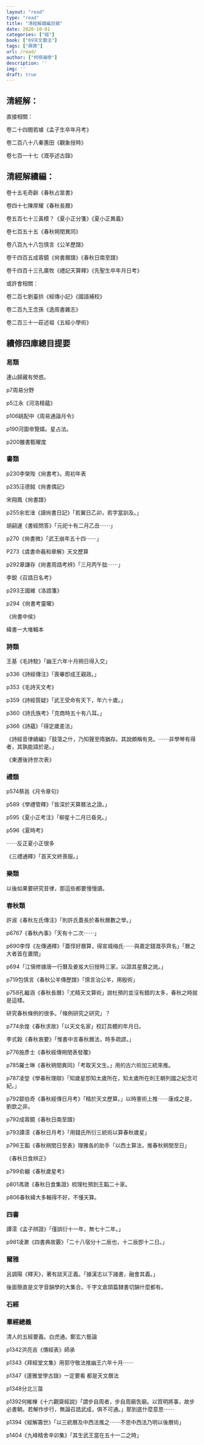 ```yaml
---
layout: "read"
type: "read"
title: "清經解續編目錄"
date: 2020-10-01
categories: ["經"]
book: ["09天文曆法"]
tags: ["厤筭"]
url: /read/
author: ["柯棋瀚學"]
description: ''
img: ''
draft: true
---
```


## 清經解：

直接相關：

卷二十四閻若璩《孟子生卒年月考》

卷二百八十八秦蕙田《觀象授時》

卷七百一十七《溉亭述古錄》

## 清經解續編：

卷十五毛奇齡《春秋占筮書》

卷四十七陳厚耀《春秋長曆》

卷五百七十三黃模？《夏小正分箋》《夏小正異義》

卷七百五十五《春秋朔閏異同》

卷八百九十八包慎言《公羊歷譜》

卷千四百五成蓉鏡《尙書曆譜》《春秋日南至譜》

卷千四百十三孔廣牧《禮記天算釋》《先聖生卒年月日考》

或許會相關：

卷二百七劉臺拱《經傳小記》《國語補校》

卷二百九王念孫《逸周書雜志》

卷二百三十一莊述祖《五經小學術》

## 續修四庫總目提要

### 易類

連山歸藏有熒惑。

p7周易分野

p5江永《河洛精蘊》

p106姚配中《周易通論月令》

p190河圖帝覽嬉。星占法。

p200雒書甄曜度

### 書類

p230李榮陛《尙書考》。周初年表

p235汪德鉞《尙書偶記》

宋翔鳳《尙書譜》

p255余宏淦《讀尙書日記》「若翼日乙卯，若字當訓及。」

胡嗣運《書經問答》「元祀十有二月乙丑⋯⋯」

p270《尙書微》「武王崩年五十四⋯⋯」

P273《虞書命羲和章解》天文歷算

p292章謙存《尙書周誥考辨》「三月丙午朏⋯⋯」

李銳《召誥日名考》

p293王國維《洛誥箋》

p294《尙書考靈曜》

《尙書中侯》

緯書一大堆輯本

### 詩類

王基《毛詩駮》「幽王六年十月朔日得入交」

p336《詩經傳注》「喪畢卽成王親政。」

p353《毛詩天文考》

p359《詩經質疑》「武王受命有天下，年六十歲。」

p360《詩氏族考》「克商時五十有八耳。」

p366《詩蘊》「得定歲差法」

《詩經音律續編》「鼓蕩之什，乃知聲至隋猶存。其說頗稱有見。⋯⋯非學琴有得者，其孰能語於是。」

《東遷後詩世次表》

### 禮類

p574蔡邕《月令章句》

p589《學禮管釋》「皆深於天算曆法之證。」

p595《夏小正考注》「柳星十二月已昏見。」

p596《夏時考》

⋯⋯反正夏小正很多

《三禮通釋》「首天文終喪服。」

### 樂類

以後如果要研究音律，那這些都要慢慢讀。

### 春秋類

許淑《春秋左氏傳注》「則許氏蓋長於春秋曆數之學。」

p6767《春秋內事》「天有十二次⋯⋯」

p690李惇《左傳通釋》「蓋惇好曆算，得宣城梅氏⋯⋯與嘉定錢溉亭齊名」「曆之大者首在置閏」

p694「江愼修據唐一行曆及姜岌大衍授時三家，以證其星曆之訛。」

p719包慎言《春秋公羊傳歷譜》「慎言治公羊，用殷術」

p758孔繼涵《春秋長曆》「尤精天文算術」說杜預的並沒有錯的太多，春秋之時就是這樣。

研究春秋條例的很多。「條例研究之研究」？

p774余煌《春秋求故》「以天文名家」校訂具體的年月日。

李式穀《春秋衷要》「惟書中言春秋曆法，時多疏謬。」

p776施彥士《春秋經傳朔閏表發覆》

p785羅士琳《春秋朔閏異同》「考取天文生。」用的古六術加三統來推。

p787凌堃《學春秋理辯》「知歲星卽知太歲所在，知太歲所在則王朝列國之紀念可紀。」

p792鄒伯奇《春秋經傳日月考》「精於天文歷算。」以時憲術上推⋯⋯康成之是，劉歆之非。

p792成蓉鏡《春秋日南至譜》

p793譚澐《春秋日月考》「用錢氏所衍三統術以算春秋歲星」

p796王韜《春秋朔閏日至表》理雅各的助手「以西土算法，推春秋朔閏至日」

《春秋日食辨正》

p799俞樾《春秋歲星考》

p801馮瀓《春秋日食集證》梳理杜預到王韜二十家。

p806春秋緯大多輯得不好，不懂天算。

### 四書

譚澐《孟子辨證》「僅誤衍十一年，無七十二年。」

p981凌漱《四書典故覈》「二十八宿分十二辰也，十二辰卽十二日。」

### 爾雅

呂調陽《釋天》，著有談天正義。「據漢志以下諸書，融會其義。」

後面簡直是文字音韻學的大集合。千字文倉頡篇隸書切韻什麼都有。

### 石經

### 羣經總義

清人的五經要義。白虎通。鄭玄六藝論

p1342洪亮吉《傳經表》師承

p1343《拜經堂文集》用郭守敬法推幽王六年十月⋯⋯

p1347《邃雅堂學古錄》一定要看  都是天文曆法

p1348分北三苗

p1392何維棟《十六觀齋經說》「謂步自周者，步自周廟吿廟。以質明將事，故步必書朝。若解作步行，無論召誥武成，俱不可通。」那到底什麼意思⋯⋯

p1394《經解籌世》「以三統曆及中西法推之⋯⋯不思中西法乃明以後曆術」

p1404《九峰精舍辛卯集》「其生武王當在五十一二之時」

































